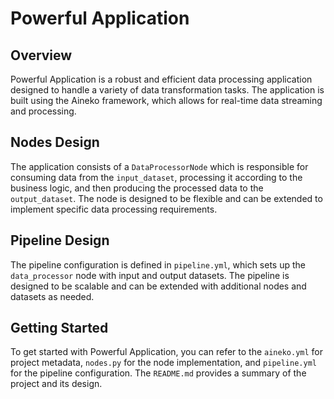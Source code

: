 # Powerful Application

## Overview

Powerful Application is a robust and efficient data processing application designed to handle a variety of data transformation tasks. The application is built using the Aineko framework, which allows for real-time data streaming and processing.

## Nodes Design

The application consists of a `DataProcessorNode` which is responsible for consuming data from the `input_dataset`, processing it according to the business logic, and then producing the processed data to the `output_dataset`. The node is designed to be flexible and can be extended to implement specific data processing requirements.

## Pipeline Design

The pipeline configuration is defined in `pipeline.yml`, which sets up the `data_processor` node with input and output datasets. The pipeline is designed to be scalable and can be extended with additional nodes and datasets as needed.

## Getting Started

To get started with Powerful Application, you can refer to the `aineko.yml` for project metadata, `nodes.py` for the node implementation, and `pipeline.yml` for the pipeline configuration. The `README.md` provides a summary of the project and its design.
